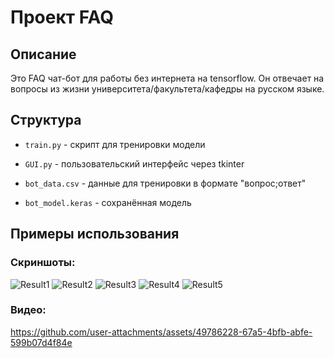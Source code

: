 # Проект FAQ

## Описание
Это FAQ чат-бот для работы без интернета на tensorflow. Он отвечает на вопросы из жизни университета/факультета/кафедры на русском языке.

## Структура
* ```train.py``` - скрипт для тренировки модели
* ```GUI.py``` - пользовательский интерфейс через tkinter


* ```bot_data.csv``` - данные для тренировки в формате "вопрос;ответ"
* ```bot_model.keras``` - сохранённая модель

## Примеры использования
### Скриншоты:
![Result1](https://github.com/user-attachments/assets/b59e0653-5c7d-468a-9451-7c377dc8770a)
![Result2](https://github.com/user-attachments/assets/766fbd6e-8d5e-47e3-902e-35460e860fcb)
![Result3](https://github.com/user-attachments/assets/2056b67b-7654-4f6d-bb36-44e466ddd0e3)
![Result4](https://github.com/user-attachments/assets/754e8c1f-5acd-4735-bf82-65ba60a64f3e)
![Result5](https://github.com/user-attachments/assets/cd984bed-fa28-49b1-9381-48f89c371f47)

### Видео:
https://github.com/user-attachments/assets/49786228-67a5-4bfb-abfe-599b07d4f84e

